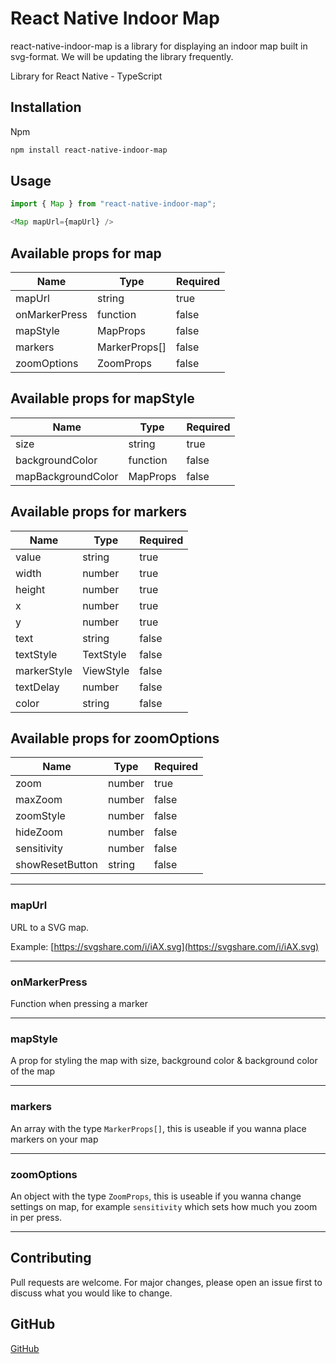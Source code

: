 # React Native Indoor Map

react-native-indoor-map is a library for displaying an indoor map built in svg-format. We will be updating the library frequently.

Library for React Native - TypeScript

## Installation

Npm

```bash
npm install react-native-indoor-map
```

## Usage

```javascript
import { Map } from "react-native-indoor-map";
```

```javascript
<Map mapUrl={mapUrl} />
```

## Available props for map

| Name          | Type          | Required |
| ------------- | ------------- | -------- |
| mapUrl        | string        | true     |
| onMarkerPress | function      | false    |
| mapStyle      | MapProps      | false    |
| markers       | MarkerProps[] | false    |
| zoomOptions   | ZoomProps     | false    |

## Available props for mapStyle

| Name               | Type     | Required |
| ------------------ | -------- | -------- |
| size               | string   | true     |
| backgroundColor    | function | false    |
| mapBackgroundColor | MapProps | false    |

## Available props for markers

| Name        | Type      | Required |
| ----------- | --------- | -------- |
| value       | string    | true     |
| width       | number    | true     |
| height      | number    | true     |
| x           | number    | true     |
| y           | number    | true     |
| text        | string    | false    |
| textStyle   | TextStyle | false    |
| markerStyle | ViewStyle | false    |
| textDelay   | number    | false    |
| color       | string    | false    |

## Available props for zoomOptions

| Name            | Type   | Required |
| --------------- | ------ | -------- |
| zoom            | number | true     |
| maxZoom         | number | false    |
| zoomStyle       | number | false    |
| hideZoom        | number | false    |
| sensitivity     | number | false    |
| showResetButton | string | false    |

---

### mapUrl

URL to a SVG map.

Example:
[https://svgshare.com/i/iAX.svg](https://svgshare.com/i/iAX.svg)

---

### onMarkerPress

Function when pressing a marker

---

### mapStyle

A prop for styling the map with size, background color & background color of the map

---

### markers

An array with the type `MarkerProps[]`, this is useable if you wanna place markers on your map

---

### zoomOptions

An object with the type `ZoomProps`, this is useable if you wanna change settings on map, for example `sensitivity` which sets how much you zoom in per press.

---

## Contributing

Pull requests are welcome. For major changes, please open an issue first to discuss what you would like to change.

## GitHub

[GitHub](https://github.com/putteabrahamsson/react-native-indoor-map)
